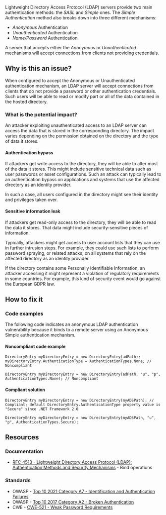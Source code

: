 Lightweight Directory Access Protocol (LDAP) servers provide two main authentication methods: the *SASL* and *Simple* ones. The *Simple Authentication* method also breaks down into three different mechanisms:
 
- *Anonymous* Authentication
- *Unauthenticated* Authentication
- *Name/Password* Authentication

A server that accepts either the *Anonymous* or *Unauthenticated* mechanisms will accept connections from clients not providing credentials.
 
## Why is this an issue?
 
When configured to accept the Anonymous or Unauthenticated authentication mechanism, an LDAP server will accept connections from clients that do not provide a password or other authentication credentials. Such users will be able to read or modify part or all of the data contained in the hosted directory.
 
### What is the potential impact?
 
An attacker exploiting unauthenticated access to an LDAP server can access the data that is stored in the corresponding directory. The impact varies depending on the permission obtained on the directory and the type of data it stores.
 
#### Authentication bypass
 
If attackers get write access to the directory, they will be able to alter most of the data it stores. This might include sensitive technical data such as user passwords or asset configurations. Such an attack can typically lead to an authentication bypass on applications and systems that use the affected directory as an identity provider.
 
In such a case, all users configured in the directory might see their identity and privileges taken over.
 
#### Sensitive information leak
 
If attackers get read-only access to the directory, they will be able to read the data it stores. That data might include security-sensitive pieces of information.
 
Typically, attackers might get access to user account lists that they can use in further intrusion steps. For example, they could use such lists to perform password spraying, or related attacks, on all systems that rely on the affected directory as an identity provider.
 
If the directory contains some Personally Identifiable Information, an attacker accessing it might represent a violation of regulatory requirements in some countries. For example, this kind of security event would go against the European GDPR law.
 
## How to fix it
 
### Code examples
 
The following code indicates an anonymous LDAP authentication vulnerability because it binds to a remote server using an Anonymous Simple authentication mechanism.
 
#### Noncompliant code example

    DirectoryEntry myDirectoryEntry = new DirectoryEntry(adPath);
    myDirectoryEntry.AuthenticationType = AuthenticationTypes.None; // Noncompliant
    
    DirectoryEntry myDirectoryEntry = new DirectoryEntry(adPath, "u", "p", AuthenticationTypes.None); // Noncompliant

#### Compliant solution

    DirectoryEntry myDirectoryEntry = new DirectoryEntry(myADSPath); // Compliant; default DirectoryEntry.AuthenticationType property value is "Secure" since .NET Framework 2.0
    
    DirectoryEntry myDirectoryEntry = new DirectoryEntry(myADSPath, "u", "p", AuthenticationTypes.Secure);

## Resources
 
### Documentation

- [RFC 4513 - Lightweight Directory Access Protocol (LDAP): Authentication
  Methods and Security Mechanisms](https://datatracker.ietf.org/doc/html/rfc4513#section-5) - Bind operations

### Standards

- OWASP - [Top 10 2021 Category A7 - Identification and
  Authentication Failures](https://owasp.org/Top10/A07_2021-Identification_and_Authentication_Failures/)
- OWASP - [Top 10 2017 Category A2 - Broken Authentication](https://owasp.org/www-project-top-ten/2017/A2_2017-Broken_Authentication)
- CWE - [CWE-521 - Weak Password Requirements](https://cwe.mitre.org/data/definitions/521)